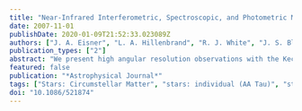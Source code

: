 ```yaml
---
title: "Near-Infrared Interferometric, Spectroscopic, and Photometric Monitoring of T Tauri Inner Disks"
date: 2007-11-01
publishDate: 2020-01-09T21:52:33.023089Z
authors: ["J. A. Eisner", "L. A. Hillenbrand", "R. J. White", "J. S. Bloom", "R. L. Akeson", "C. H. Blake"]
publication_types: ["2"]
abstract: "We present high angular resolution observations with the Keck Interferometer, high-dispersion spectroscopic observations with Keck/NIRSPEC, and near-IR photometric observations from PAIRITEL of a sample of 11 solar-type T Tauri stars in nine systems. We use these observations to probe the circumstellar material within 1 AU of these young stars, measuring the circumstellar- to-stellar flux ratios and angular size scales of the 2.2 μm emission. Our sample spans a range of stellar luminosities and mass accretion rates, allowing investigation of potential correlations between inner disk properties and stellar or accretion properties. We suggest that the mechanism by which the dusty inner disk is truncated may depend on the accretion rate of the source; in objects with low accretion rates, the stellar magnetospheres may truncate the disks, while sublimation may truncate dusty disks around sources with higher accretion rates. We have also included in our sample objects that are known to be highly variable (based on previous photometric and spectroscopic observations), and for several sources, we obtained multiple epochs of spectroscopic and interferometric data, supplemented by near-IR photometric monitoring, to search for inner disk variability. While time- variable veilings and accretion rates are observed in some sources, no strong evidence for inner disk pulsation is found."
featured: false
publication: "*Astrophysical Journal*"
tags: ["Stars: Circumstellar Matter", "stars: individual (AA Tau)", "stars: individual (BM And)", "stars: individual (CI Tau)", "stars: individual (DI Cep)", "stars: individual (DK Tau)", "stars: individual (RW Aur)", "stars: individual (V1002 Sco)", "stars: individual (V1331 Cyg)", "Stars: Pre-Main-Sequence", "Techniques: High Anular Resolution", "Techniques: Interferometric", "Astrophysics"]
doi: "10.1086/521874"
---
```


